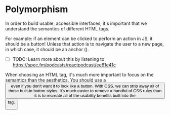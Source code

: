 # Polymorphism

In order to build usable, accessible interfaces, it's important 
that we understand the semantics of different HTML tags.

For example: if an element can be clicked to perform an action in JS, 
it should be a button! Unless that action is to navigate the user to 
a new page, in which case, it should be an anchor (<a>).

- [ ] TODO: Learn more about this by listening to https://spec.fm/podcasts/reactpodcast/ee61e41c

When choosing an HTML tag, it's much more important to focus on the semantics 
than the aesthetics. You should use a <button> even if you don't want it to look 
like a button. With CSS, we can strip away all of those built-in button styles. 
It's much easier to remove a handful of CSS rules than it is to recreate all of 
the usability benefits built into the <button> tag.


